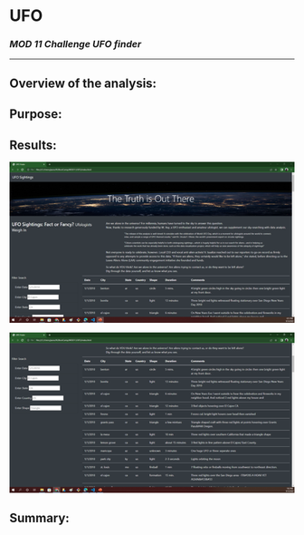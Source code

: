 # **UFO**
### *MOD 11 Challenge UFO finder*
________________________________



## Overview of the analysis:

## Purpose:

## Results:

![Landing Page ](https://github.com/JBtallgrass/UFO/blob/main/Static/images/Landing%20page.png)





![Search Window](https://github.com/JBtallgrass/UFO/blob/main/Static/images/Search%20Window.png)

## Summary:

